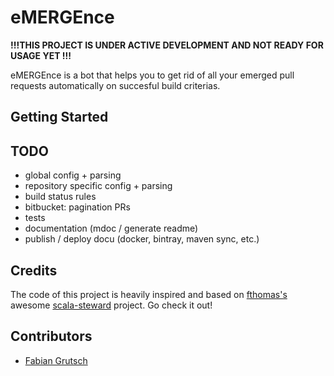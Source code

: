 # eMERGEnce

**!!!THIS PROJECT IS UNDER ACTIVE DEVELOPMENT AND NOT READY FOR USAGE YET !!!**

eMERGEnce is a bot that helps you to get rid of all your emerged pull requests automatically on succesful build criterias.

## Getting Started

## TODO

* global config + parsing
* repository specific config + parsing
* build status rules
* bitbucket: pagination PRs
* tests
* documentation (mdoc / generate readme)
* publish / deploy docu (docker, bintray,  maven sync, etc.)

## Credits

The code of this project is heavily inspired and based on [fthomas's](https://github.com/fthomas) awesome [scala-steward](https://github.com/scala-steward-org/scala-steward) project. Go check it out!

## Contributors

* [Fabian Grutsch](https://github.com/fgrutsch)